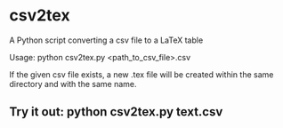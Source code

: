 # csv2tex
A Python script converting a csv file to a LaTeX table

Usage: python csv2tex.py <path_to_csv_file>.csv

If the given csv file exists, a new .tex file will be created within the same directory and with the same name.

## Try it out: python csv2tex.py text.csv